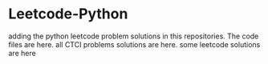 # Leetcode-Python
adding the python leetcode problem solutions in this repositories. 
The code files are here.
all CTCI problems solutions are here.
some leetcode solutions are here



























































































































































